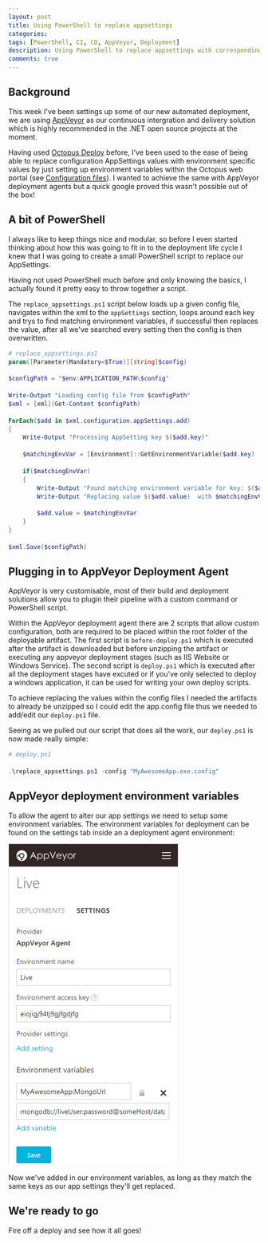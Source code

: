 ```yaml
---
layout: post
title: Using PowerShell to replace appsettings
categories:
tags: [PowerShell, CI, CD, AppVeyor, Deployment]
description: Using PowerShell to replace appsettings with corresponding environment variables
comments: true
---
```


## Background

This week I've been settings up some of our new automated deployment, we are using [AppVeyor](http://www.appveyor.com/ "AppVeyor") as our continuous intergration and delivery solution which is highly recommended in the .NET open source projects at the moment.

Having used [Octopus Deploy](https://octopusdeploy.com/ "Octopus Deploy") before, I've been used to the ease of being able to replace configuration AppSettings values with environment specific values by just setting up environment variables within the Octopus web portal (see [Configuration files](http://docs.octopusdeploy.com/display/OD/Configuration+files "Configuration files")). I wanted to achieve the same with AppVeyor deployment agents but a quick google proved this wasn't possible out of the box!

## A bit of PowerShell

I always like to keep things nice and modular, so before I even started thinking about how this was going to fit in to the deployment life cycle I knew that I was going to create a small PowerShell script to replace our AppSettings.

Having not used PowerShell much before and only knowing the basics, I actually found it pretty easy to throw together a script.

The `replace_appsettings.ps1` script below loads up a given config file, navigates within the xml to the `appSettings` section, loops around each key and trys to find matching environment variables, if successful then replaces the value, after all we've searched every setting then the config is then overwritten.

```powershell
# replace_appsettings.ps1
param([Parameter(Mandatory=$True)][string]$config)

$configPath = "$env:APPLICATION_PATH\$config"

Write-Output "Loading config file from $configPath"
$xml = [xml](Get-Content $configPath)

ForEach($add in $xml.configuration.appSettings.add)
{
	Write-Output "Processing AppSetting key $($add.key)"
	
	$matchingEnvVar = [Environment]::GetEnvironmentVariable($add.key)

	if($matchingEnvVar)
	{
		Write-Output "Found matching environment variable for key: $($add.key)"
		Write-Output "Replacing value $($add.value)  with $matchingEnvVar"

		$add.value = $matchingEnvVar
	}
}

$xml.Save($configPath)
```

## Plugging in to AppVeyor Deployment Agent

AppVeyor is very customisable, most of their build and deployment solutions allow you to plugin their pipeline with a custom command or PowerShell script.

Within the AppVeyor deployment agent there are 2 scripts that allow custom configuration, both are required to be placed within the root folder of the deployable artifact. The first script is `before-deploy.ps1` which is executed after the artifact is downloaded but before unzipping the artifact or executing any appveyor deployment stages (such as IIS Website or Windows Service). The second script is `deploy.ps1` which is executed after all the deployment stages have excuted or if you've only selected to deploy a windows application, it can be used for writing your own deploy scripts.

To achieve replacing the values within the config files I needed the artifacts to already be unzipped so I could edit the app.config file thus we needed to add/edit our `deploy.ps1` file.

Seeing as we pulled out our script that does all the work, our `deploy.ps1` is now made really simple:

```powershell
# deploy.ps1

.\replace_appsettings.ps1 -config "MyAwesomeApp.exe.config"
```

## AppVeyor deployment environment variables

To allow the agent to alter our app settings we need to setup some environment variables. The environment variables for deployment can be found on the settings tab inside an a deployment agent environment:

![appveyor environment variables for deployment](/assets/posts/2015-09-18-using-powershell-to-replace-appsettings/appveyor-environment-variables-for-deployment.png)

Now we've added in our environment variables, as long as they match the same keys as our app settings they'll get replaced.

## We're ready to go

Fire off a deploy and see how it all goes!